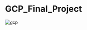 # GCP_Final_Project
![gcp](https://github.com/AhmedNabilSharawy/GCP_Final_Project/assets/83243320/d362ce26-e6a1-4130-9411-af30ce3eaca1)
